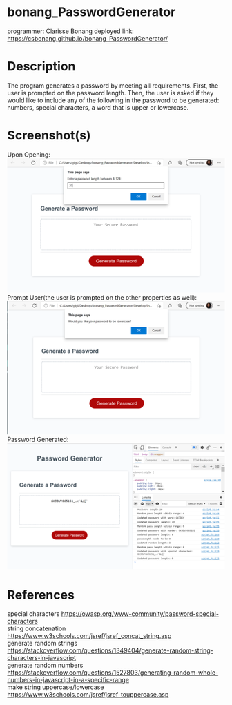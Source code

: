 # bonang_PasswordGenerator
  programmer: Clarisse Bonang 
  deployed link: https://csbonang.github.io/bonang_PasswordGenerator/ 
# Description 
  The program generates a password by meeting all requirements. 
  First, the user is prompted on the password length. Then, the user is asked if they would like to include 
  any of the following in the password to be generated: numbers, special characters, a word that is upper or lowercase. 
# Screenshot(s)
Upon Opening: ![Page0](https://github.com/csbonang/bonang_PasswordGenerator/blob/main/screenshot0.PNG)
Prompt User(the user is prompted on the other properties as well): ![Page1](https://github.com/csbonang/bonang_PasswordGenerator/blob/main/screenshot1.PNG)
Password Generated: ![Page2](https://github.com/csbonang/bonang_PasswordGenerator/blob/main/screenshot2.PNG)
# References 
special characters 
https://owasp.org/www-community/password-special-characters
<br>
string concatenation 
https://www.w3schools.com/jsref/jsref_concat_string.asp
<br>
generate random strings
https://stackoverflow.com/questions/1349404/generate-random-string-characters-in-javascript
<br>
generate random numbers 
https://stackoverflow.com/questions/1527803/generating-random-whole-numbers-in-javascript-in-a-specific-range
<br>
make string uppercase/lowercase 
https://www.w3schools.com/jsref/jsref_touppercase.asp
